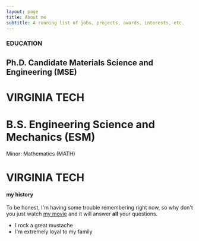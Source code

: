 ```yaml
---
layout: page
title: About me
subtitle: A running list of jobs, projects, awards, interests, etc.
---
```


### EDUCATION

## Ph.D. Candidate Materials Science and Engineering (MSE)				
# VIRGINIA TECH								

# B.S. Engineering Science and Mechanics (ESM)
Minor: Mathematics (MATH)
# VIRGINIA TECH				                	 		

#### my history

To be honest, I'm having some trouble remembering right now, so why don't you just watch [my movie](http://en.wikipedia.org/wiki/The_Princess_Bride_%28film%29) and it will answer **all** your questions.



- I rock a great mustache
- I'm extremely loyal to my family
